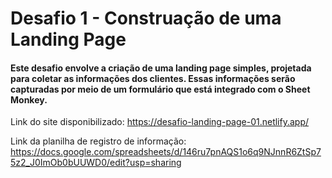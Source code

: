 # Desafio 1 - Construação de uma Landing Page
#### Este desafio envolve a criação de uma landing page simples, projetada para coletar as informações dos clientes. Essas informações serão capturadas por meio de um formulário que está integrado com o Sheet Monkey.

Link do site disponibilizado: https://desafio-landing-page-01.netlify.app/

Link da planilha de registro de informação: https://docs.google.com/spreadsheets/d/146ru7pnAQS1o6q9NJnnR6ZtSp75z2_J0ImOb0bUUWD0/edit?usp=sharing
